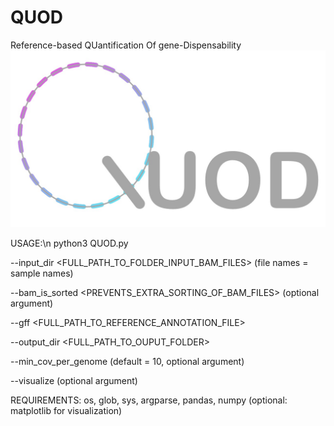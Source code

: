 # QUOD
Reference-based QUantification Of gene-Dispensability
![alt text](https://github.com/KatharinaFrey/QUOD/blob/master/QUOD_logo.jpg)


USAGE:\n
python3 QUOD.py

--input_dir <FULL_PATH_TO_FOLDER_INPUT_BAM_FILES> (file names = sample names)

--bam_is_sorted <PREVENTS_EXTRA_SORTING_OF_BAM_FILES> (optional argument)

--gff <FULL_PATH_TO_REFERENCE_ANNOTATION_FILE>

--output_dir <FULL_PATH_TO_OUPUT_FOLDER>

--min_cov_per_genome <INTEGER> (default = 10, optional argument)

--visualize (optional argument)

REQUIREMENTS: os, glob, sys, argparse, pandas, numpy (optional: matplotlib for visualization)
